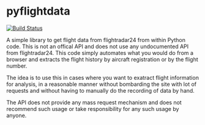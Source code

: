 pyflightdata
============

[![Build Status](https://travis-ci.org/supercoderz/pyflightdata.svg?branch=master)](https://travis-ci.org/supercoderz/pyflightdata)

A simple library to get flight data from flightradar24 from within Python code.
This is not an offical API and does not use any undocumented API from flightradar24.
This code simply automates what you would do from a browser and extracts the flight history by aircraft registration or by the flight number.

The idea is to use this in cases where you want to exatract flight information for analysis, in a reasonable manner without bombarding the site with lot of requests and without having to manually do the recording of data by hand.

The API does not provide any mass request mechanism and does not recommend such usage or take responsibility for any such usage by anyone.
